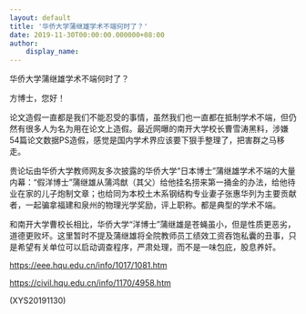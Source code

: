 ```yaml
---
layout: default
title: '华侨大学蒲继雄学术不端何时了？'
date: 2019-11-30T00:00:00.000000+08:00
author:
    display_name: 
---
```


华侨大学蒲继雄学术不端何时了？

方博士，您好！

论文造假一直都是我们不能忍受的事情，虽然我们也一直都在抵制学术不端，但仍然有很多人为名为用在论文上造假。最近网曝的南开大学校长曹雪涛黑料，涉嫌54篇论文数据PS造假，感觉是国内学术界应该要下狠手整理了，把害群之马移走。

贵论坛由华侨大学教师网友多次披露的华侨大学“日本博士”蒲继雄学术不端的大量内幕：“假洋博士”蒲继雄从蒲鸿猷（其父）给他挂名捞来第一捅金的办法，给他待业在家的儿子炮制文章；也给同为本校土木系钢结构专业妻子张惠华列为主要贡献者，一起骗拿福建和泉州的物理光学奖励，评上职称。都是典型的学术不端。

和南开大学曹校长相比，华侨大学“洋博士”蒲继雄是苍蝇虽小，但是性质更恶劣，道德更败坏。这里暂时不提及蒲继雄将全院教师员工绩效工资吞饱私囊的丑事，只是希望有关单位可以启动调查程序，严肃处理，而不是一味包庇，股息养奸。

https://eee.hqu.edu.cn/info/1017/1081.htm

https://civil.hqu.edu.cn/info/1170/4958.htm

(XYS20191130)

